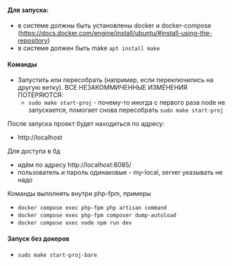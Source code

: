 #### Для запуска:
- в системе должны быть установлены docker и docker-compose (https://docs.docker.com/engine/install/ubuntu/#install-using-the-repository)
- в системе должен быть make `apt install make`


#### Команды
- Запустить или пересобрать (например, если переключились на другую ветку). ВСЕ НЕЗАКОММИЧЕННЫЕ ИЗМЕНЕНИЯ ПОТЕРЯЮТСЯ:
  - `sudo make start-proj` - почему-то иногда с первого раза node не запускается, помогает снова пересобрать `sudo make start-proj`

После запуска проект будет находиться по адресу:
- http://localhost

Для доступа в бд
- идём по адресу http://localhost:8085/
- пользователь и пароль одинаковые - my-local, server указывать не надо

Команды выполнять внутри php-fpm, примеры
- `docker compose exec php-fpm php artisan command`
- `docker compose exec php-fpm composer dump-autoload`
- `docker compose exec node npm run dev`

#### Запуск без докеров
- `sudo make start-proj-bare`